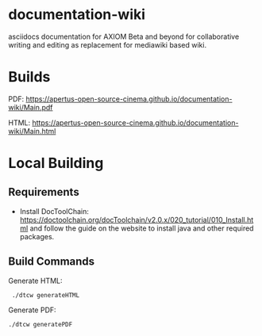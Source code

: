 # documentation-wiki
asciidocs documentation for AXIOM Beta and beyond for collaborative writing and editing as replacement for mediawiki based wiki.

# Builds

PDF: https://apertus-open-source-cinema.github.io/documentation-wiki/Main.pdf

HTML: https://apertus-open-source-cinema.github.io/documentation-wiki/Main.html


# Local Building

## Requirements
* Install DocToolChain: https://doctoolchain.org/docToolchain/v2.0.x/020_tutorial/010_Install.html and follow the guide on the website to install java and other required packages.

## Build Commands
Generate HTML:
```
 ./dtcw generateHTML
 ```

Generate PDF:
```
./dtcw generatePDF
```
